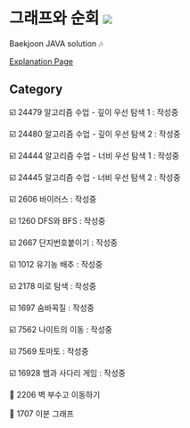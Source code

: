 # 그래프와 순회 <img src = "https://img.shields.io/badge/JAVA-007396?style=for-the-badge&logo=java&logoColor=white">
Baekjoon JAVA solution :notes:

[Explanation Page](https://lunareclipse000.wordpress.com/category/%ed%94%84%eb%a1%9c%ea%b7%b8%eb%9e%98%eb%b0%8d-%ec%8a%a4%ed%84%b0%eb%94%94/%ec%9e%90%eb%a3%8c%ea%b5%ac%ec%a1%b0-%ec%8b%a4%ec%8a%b5/%eb%b0%b1%ec%a4%80/%ea%b7%b8%eb%9e%98%ed%94%84%ec%99%80-%ec%88%9c%ed%9a%8c/)

## Category

:ballot_box_with_check: 24479 알고리즘 수업 - 깊이 우선 탐색 1 : 작성중

:ballot_box_with_check: 24480 알고리즘 수업 - 깊이 우선 탐색 2 : 작성중

:ballot_box_with_check: 24444 알고리즘 수업 - 너비 우선 탐색 1 : 작성중

:ballot_box_with_check: 24445 알고리즘 수업 - 너비 우선 탐색 2 : 작성중

:ballot_box_with_check: 2606 바이러스 : 작성중

:ballot_box_with_check: 1260 DFS와 BFS : 작성중

:ballot_box_with_check: 2667 단지번호붙이기 : 작성중

:ballot_box_with_check: 1012 유기농 배추 : 작성중

:ballot_box_with_check: 2178 미로 탐색 : 작성중

:ballot_box_with_check: 1697 숨바꼭질 : 작성중

:ballot_box_with_check: 7562 나이트의 이동 : 작성중

:ballot_box_with_check: 7569 토마토 : 작성중

:ballot_box_with_check: 16928 뱀과 사다리 게임 : 작성중

:black_square_button: 2206 벽 부수고 이동하기

:black_square_button: 1707 이분 그래프

